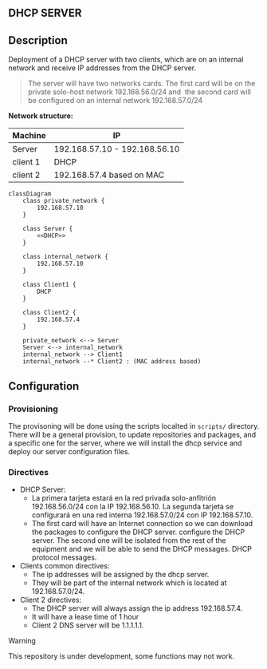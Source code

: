 ## DHCP SERVER

## Description

Deployment of a DHCP server with two clients, which are on an internal network and receive IP addresses from the DHCP server.

> The server will have two networks cards. The first card will be on the private solo-host network 192.168.56.0/24 and  the second card will be configured on an internal network 192.168.57.0/24

**Network structure:**

|     Machine    |       IP                       |
|----------------|--------------------------------|
| Server         |  192.168.57.10 - 192.168.56.10 |
| client 1       |              DHCP              |
| client 2       |   192.168.57.4 based on MAC    |


```mermaid
classDiagram
    class private_network {
        192.168.57.10
    }

    class Server {
        <<DHCP>>
    }

    class internal_network {
        192.168.57.10
    }

    class Client1 {
        DHCP
    }

    class Client2 {
        192.168.57.4
    }

    private_network <--> Server
    Server <--> internal_network
    internal_network --> Client1 
    internal_network --* Client2 : (MAC address based)
```

## Configuration

### Provisioning
The provisoning will be done using the scripts localted in `scripts/` directory. There will be a general provision, to update repositories and packages, and a specific one for the server, where we will install the dhcp service and deploy our server configuration files.

### Directives
- DHCP Server:
    - La primera tarjeta estará en la red privada solo-anfitrión 192.168.56.0/24 con la IP 192.168.56.10. La segunda tarjeta se configurará en una red interna 192.168.57.0/24 con IP 192.168.57.10.
    - The first card will have an Internet connection so we can download the packages to configure the DHCP server.
    configure the DHCP server. The second one will be isolated from the rest of the equipment and we will be able to send the DHCP messages.
    DHCP protocol messages.
- Clients common directives:
    - The ip addresses will be assigned by the dhcp server.
    - They will be part of the internal network which is located at 192.168.57.0/24.
- Client 2 directives:
    - The DHCP server will always assign the ip address 192.168.57.4.
    - It will have a lease time of 1 hour
    - Client 2 DNS server will be 1.1.1.1.1.

> [!WARNING]
> This repository is under development, some functions may not work.

